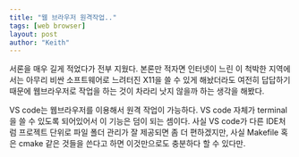 ```yaml
---
title: "웹 브라우저 원격작업.."
tags: [web browser]
layout: post
author: "Keith"
---
```


서론을 매우 길게 적었다가 전부 지웠다. 본론만 적자면 인터넷이 느린 이 척박한 지역에서는 아무리 비싼 소프트웨어로 느려터진 X11을 쓸 수 있게 해놨더라도 여전히 답답하기 때문에 웹브라우저로 작업을 하는 것이 차라리 낫지 않을까 하는 생각을 해봤다.

VS code는 웹브라우저를 이용해서 원격 작업이 가능하다. VS code 자체가 terminal을 쓸 수 있도록 되어있어서 이 기능은 덤이 되는 셈이다. 사실 VS code가 다른 IDE처럼 프로젝트 단위로 파일 폴더 관리가 잘 제공되면 좀 더 편하겠지만, 사실 Makefile 혹은 cmake 같은 것들을 쓴다고 하면 이것만으로도 충분하다 할 수 있다만.

